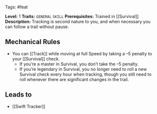  Tags: #feat 

**Level:** 1
**Traits:** `GENERAL` `SKILL`
**Prerequisites:** Trained in [[Survival]]
**Description:** Tracking is second nature to you, and when necessary you can follow a trail without pause.
## Mechanical Rules

- You can [[Track]] while moving at full Speed by taking a –5 penalty to your [[Survival]] check.
	- If you’re a master in Survival, you don’t take the –5 penalty.
	- If you’re legendary in Survival, you no longer need to roll a new Survival check every hour when tracking, though you still need to roll whenever there are significant changes in the trail.

## Leads to

- [[Swift Tracker]]